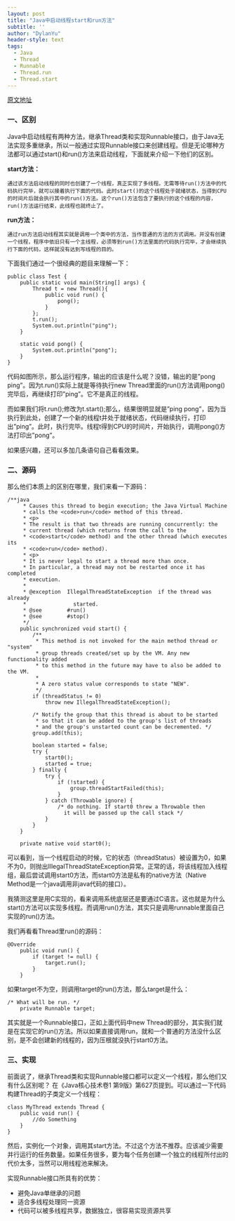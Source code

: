 ```yaml
---
layout: post
title: "Java中启动线程start和run方法"
subtitle: ''
author: "DylanYu"
header-style: text
tags:
  - Java
  - Thread
  - Runnable
  - Thread.run
  - Thread.start
---
```


<a href="https://blog.csdn.net/lai_li/article/details/53070141" target="_blank">原文地址</a>


### 一、区别

Java中启动线程有两种方法，继承Thread类和实现Runnable接口，由于Java无法实现多重继承，所以一般通过实现Runnable接口来创建线程。但是无论哪种方法都可以通过start()和run()方法来启动线程，下面就来介绍一下他们的区别。

**start方法：**

    通过该方法启动线程的同时也创建了一个线程，真正实现了多线程。无需等待run()方法中的代码执行完毕，就可以接着执行下面的代码。此时start()的这个线程处于就绪状态，当得到CPU的时间片后就会执行其中的run()方法。这个run()方法包含了要执行的这个线程的内容，run()方法运行结束，此线程也就终止了。

**run方法：**

    通过run方法启动线程其实就是调用一个类中的方法，当作普通的方法的方式调用。并没有创建一个线程，程序中依旧只有一个主线程，必须等到run()方法里面的代码执行完毕，才会继续执行下面的代码，这样就没有达到写线程的目的。

下面我们通过一个很经典的题目来理解一下：

```
public class Test {
    public static void main(String[] args) {
        Thread t = new Thread(){
            public void run() {
                pong();
            }
        };
        t.run();
        System.out.println("ping");
    }

    static void pong() {
        System.out.println("pong");
    }
}
```

代码如图所示，那么运行程序，输出的应该是什么呢？没错，输出的是”pong ping”。因为t.run()实际上就是等待执行new Thread里面的run()方法调用pong()完毕后，再继续打印”ping”。它不是真正的线程。

而如果我们将t.run();修改为t.start();那么，结果很明显就是”ping pong”，因为当执行到此处，创建了一个新的线程t并处于就绪状态，代码继续执行，打印出”ping”。此时，执行完毕。线程t得到CPU的时间片，开始执行，调用pong()方法打印出”pong”。

如果感兴趣，还可以多加几条语句自己看看效果。

### 二、源码

那么他们本质上的区别在哪里，我们来看一下源码：

```
/**java
     * Causes this thread to begin execution; the Java Virtual Machine
     * calls the <code>run</code> method of this thread.
     * <p>
     * The result is that two threads are running concurrently: the
     * current thread (which returns from the call to the
     * <code>start</code> method) and the other thread (which executes its
     * <code>run</code> method).
     * <p>
     * It is never legal to start a thread more than once.
     * In particular, a thread may not be restarted once it has completed
     * execution.
     *
     * @exception  IllegalThreadStateException  if the thread was already
     *               started.
     * @see        #run()
     * @see        #stop()
     */
    public synchronized void start() {
        /**
         * This method is not invoked for the main method thread or "system"
         * group threads created/set up by the VM. Any new functionality added
         * to this method in the future may have to also be added to the VM.
         *
         * A zero status value corresponds to state "NEW".
         */
        if (threadStatus != 0)
            throw new IllegalThreadStateException();

        /* Notify the group that this thread is about to be started
         * so that it can be added to the group's list of threads
         * and the group's unstarted count can be decremented. */
        group.add(this);

        boolean started = false;
        try {
            start0();
            started = true;
        } finally {
            try {
                if (!started) {
                    group.threadStartFailed(this);
                }
            } catch (Throwable ignore) {
                /* do nothing. If start0 threw a Throwable then
                  it will be passed up the call stack */
            }
        }
    }

    private native void start0();
```

可以看到，当一个线程启动的时候，它的状态（threadStatus）被设置为0，如果不为0，则抛出IllegalThreadStateException异常。正常的话，将该线程加入线程组，最后尝试调用start0方法，而start0方法是私有的native方法（Native Method是一个java调用非java代码的接口）。

我猜测这里是用C实现的，看来调用系统底层还是要通过C语言。这也就是为什么start()方法可以实现多线程。而调用run()方法，其实只是调用runnable里面自己实现的run()方法。

我们再看看Thread里run()的源码：

```
@Override
    public void run() {
        if (target != null) {
            target.run();
        }
    }
```

如果target不为空，则调用target的run()方法，那么target是什么：

```
/* What will be run. */
    private Runnable target;
```

其实就是一个Runnable接口，正如上面代码中new Thread的部分，其实我们就是在实现它的run()方法。所以如果直接调用run，就和一个普通的方法没什么区别，是不会创建新的线程的，因为压根就没执行start0方法。

### 三、实现

前面说了，继承Thread类和实现Runnable接口都可以定义一个线程，那么他们又有什么区别呢？
在《Java核心技术卷1 第9版》第627页提到。可以通过一下代码构建Thread的子类定义一个线程：

```
class MyThread extends Thread {
    public void run() {
        //do Something
    }
}
```

然后，实例化一个对象，调用其start方法。不过这个方法不推荐。应该减少需要并行运行的任务数量。如果任务很多，要为每个任务创建一个独立的线程所付出的代价太多，当然可以用线程池来解决。

实现Runnable接口所具有的优势：
- 避免Java单继承的问题
- 适合多线程处理同一资源
- 代码可以被多线程共享，数据独立，很容易实现资源共享
